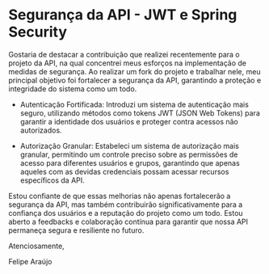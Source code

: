 # Segurança da API - JWT e Spring Security

Gostaria de destacar a contribuição que realizei recentemente para o projeto da API, na qual concentrei meus esforços na implementação de medidas de segurança. Ao realizar um fork do projeto e trabalhar nele, meu principal objetivo foi fortalecer a segurança da API, garantindo a proteção e integridade do sistema como um todo.

- Autenticação Fortificada: Introduzi um sistema de autenticação mais seguro, utilizando métodos como tokens JWT (JSON Web Tokens) para garantir a identidade dos usuários e proteger contra acessos não autorizados.

- Autorização Granular: Estabeleci um sistema de autorização mais granular, permitindo um controle preciso sobre as permissões de acesso para diferentes usuários e grupos, garantindo que apenas aqueles com as devidas credenciais possam acessar recursos específicos da API.

Estou confiante de que essas melhorias não apenas fortalecerão a segurança da API, mas também contribuirão significativamente para a confiança dos usuários e a reputação do projeto como um todo. Estou aberto a feedbacks e colaboração contínua para garantir que nossa API permaneça segura e resiliente no futuro.


Atenciosamente,

Felipe Araújo

